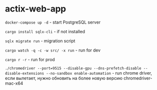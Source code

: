 # actix-web-app

```docker-compose up -d``` - start PostgreSQL server

```cargo install sqlx-cli``` - if not installed

```sqlx migrate run``` - migration script

```cargo watch -q -c -w src/ -x run``` - run for dev

```cargo r -r``` - run for prod

```./chromedriver --port=9515 --disable-gpu --dns-prefetch-disable --disable-extensions --no-sandbox enable-automation``` - run chrome driver, если вылетает, нужно обновить на более новую версию chromedriver-mac-x64 